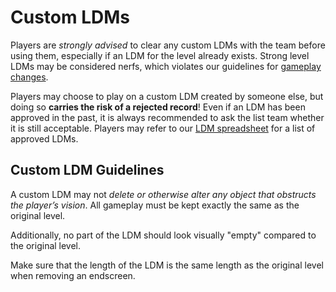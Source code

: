 <div class='panel fade js-scroll-anim' data-anim='fade'>

# Custom LDMs

Players are *strongly advised* to clear any custom LDMs with the team before using them, especially if an LDM for the level already exists. Strong level LDMs may be considered nerfs, which violates our guidelines for [gameplay changes](/guidelines/eligibility/#gameplay).
  
Players may choose to play on a custom LDM created by someone else, but doing so **carries the risk of a rejected record**! Even if an LDM has been approved in the past, it is always recommended to ask the list team whether it is still acceptable. Players may refer to our [LDM spreadsheet](https://docs.google.com/spreadsheets/d/1FqcYP8IwYstIueKWnow9b_07tscVNZBYIZyv-2SrH4o/edit?usp=sharing) for a list of approved LDMs.

## Custom LDM Guidelines

A custom LDM may not *delete or otherwise alter any object that obstructs the player’s vision*. All gameplay must be kept exactly the same as the original level.

Additionally, no part of the LDM should look visually "empty" compared to the original level.

Make sure that the length of the LDM is the same length as the original level when removing an endscreen.

</div>
